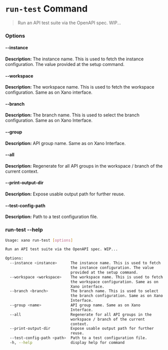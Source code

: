 # `run-test` Command
> Run an API test suite via the OpenAPI spec. WIP...
### Options

#### --instance <instance>
**Description:** The instance name. This is used to fetch the instance configuration. The value provided at the setup command.
#### --workspace <workspace>
**Description:** The workspace name. This is used to fetch the workspace configuration. Same as on Xano interface.
#### --branch <branch>
**Description:** The branch name. This is used to select the branch configuration. Same as on Xano Interface.
#### --group <name>
**Description:** API group name. Same as on Xano Interface.
#### --all
**Description:** Regenerate for all API groups in the workspace / branch of the current context.
#### --print-output-dir
**Description:** Expose usable output path for further reuse.
#### --test-config-path <path>
**Description:** Path to a test configuration file.

### run-test --help
```sh
Usage: xano run-test [options]

Run an API test suite via the OpenAPI spec. WIP...

Options:
  --instance <instance>      The instance name. This is used to fetch
                             the instance configuration. The value
                             provided at the setup command.
  --workspace <workspace>    The workspace name. This is used to fetch
                             the workspace configuration. Same as on
                             Xano interface.
  --branch <branch>          The branch name. This is used to select
                             the branch configuration. Same as on Xano
                             Interface.
  --group <name>             API group name. Same as on Xano
                             Interface.
  --all                      Regenerate for all API groups in the
                             workspace / branch of the current
                             context.
  --print-output-dir         Expose usable output path for further
                             reuse.
  --test-config-path <path>  Path to a test configuration file.
  -h, --help                 display help for command
```